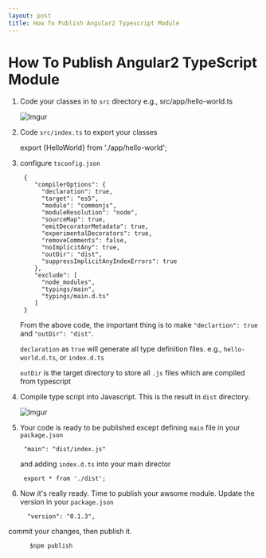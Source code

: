 ```yaml
---
layout: post
title: How To Publish Angular2 Typescript Module
---
```


# How To Publish Angular2 TypeScript Module

1. Code your classes in to `src` directory
e.g., src/app/hello-world.ts

    ![Imgur](http://i.imgur.com/2ErFSyC.png)


2. Code `src/index.ts` to export your classes

     export {HelloWorld} from './app/hello-world';

3. configure `tsconfig.json`

        {
           "compilerOptions": {
             "declaration": true,
             "target": "es5",
             "module": "commonjs",
             "moduleResolution": "node",
             "sourceMap": true,
             "emitDecoratorMetadata": true,
             "experimentalDecorators": true,
             "removeComments": false,
             "noImplicitAny": true,
             "outDir": "dist",
             "suppressImplicitAnyIndexErrors": true
           },
           "exclude": [
             "node_modules",
             "typings/main",
             "typings/main.d.ts"
           ]
        }

     From the above code, the important thing is to make  `"declartion": true`
     and `"outDir": "dist"`.

     `declaration` as `true` will generate all type definition files.
     e.g., `hello-world.d.ts`, or `index.d.ts`

     `outDir` is the target directory to store all `.js` files which are
     compiled from typescript

4. Compile type script into Javascript. This is the result in `dist` directory.

   ![Imgur](http://i.imgur.com/p7qEZcz.png)

5. Your code is ready to be published except defining `main` file
   in your `package.json`

        "main": "dist/index.js"

   and adding `index.d.ts` into your main director

        export * from './dist';

6. Now it's really ready. Time to publish your awsome module.
   Update the version in your `package.json`
   
         "version": "0.1.3",
         
  commit your changes,  then publish it.
  
          $npm publish
